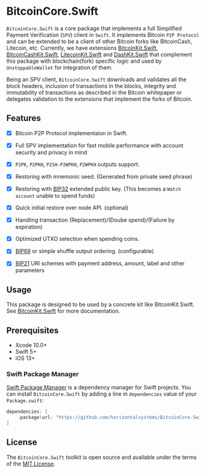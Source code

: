 # BitcoinCore.Swift

`BitcoinCore.Swift` is a core package that implements a full Simplified Payment Verification (`SPV`) client in `Swift`. It implements Bitcoin `P2P Protocol` and can be extended to be a client of other Bitcoin forks like BitcoinCash, Litecoin, etc. Currently, we have extensions [BitcoinKit.Swift](https://github.com/horizontalsystems/BitcoinKit.Swift), [BitcoinCashKit.Swift](https://github.com/horizontalsystems/BitcoinCashKit.Swift), [LitecoinKit.Swift](https://github.com/horizontalsystems/LitecoinKit.Swift) and [DashKit.Swift](https://github.com/horizontalsystems/DashKit.Swift) that complement this package with blockchain(fork) specific logic and used by `UnstoppableWallet` for integration of them.

Being an SPV client, `BitcoinCore.Swift` downloads and validates all the block headers, inclusion of transactions in the blocks, integrity and immutability of transactions as described in the Bitcoin whitepaper or delegates validation to the extensions that implement the forks of Bitcoin.  

## Features

- [x] Bitcoin P2P Protocol implementaion in Swift.
- [x] Full SPV implementation for fast mobile performance with account security and privacy in mind
- [x] `P2PK`, `P2PKH`, `P2SH-P2WPKH`, `P2WPKH` outputs support.
- [x] Restoring with mnemonic seed. (Generated from private seed phrase)
- [x] Restoring with [BIP32](https://github.com/bitcoin/bips/blob/master/bip-0032.mediawiki) extended public key. (This becomes a `Watch account` unable to spend funds)
- [x] Quick initial restore over node API. (optional)
- [x] Handling transaction (Replacement)/(Doube spend)/(Failure by expiration)
- [x] Optimized UTXO selection when spending coins.
- [x] [BIP69](https://github.com/bitcoin/bips/blob/master/bip-0069.mediawiki) or simple shuffle output ordering. (configurable)
- [x] [BIP21](https://github.com/bitcoin/bips/blob/master/bip-0021.mediawiki) URI schemes with payment address, amount, label and other parameters


## Usage

This package is designed to be used by a concrete kit like BitcoinKit.Swift. See [BitcoinKit.Swift](https://github.com/horizontalsystems/BitcoinKit.Swift) for more documentation.

## Prerequisites

* Xcode 10.0+
* Swift 5+
* iOS 13+

### Swift Package Manager

[Swift Package Manager](https://www.swift.org/package-manager/) is a dependency manager for Swift projects. You can install `BitcoinCore.Swift` by adding a line in `dependencies` value of your `Package.swift`:

```swift
dependencies: [
    .package(url: "https://github.com/horizontalsystems/BitcoinCore.Swift.git", .upToNextMajor(from: "1.0.0"))
]
```

## License

The `BitcoinCore.Swift` toolkit is open source and available under the terms of the [MIT License](https://github.com/horizontalsystems/BitcoinCore.Swift/blob/master/LICENSE).

